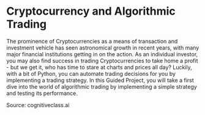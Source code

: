 # Cryptocurrency and Algorithmic Trading

The prominence of Cryptocurrencies as a means of transaction and investment vehicle has seen astronomical growth in recent years, with many major financial institutions getting in on the action. As an individual investor, you may also find success in trading Cryptocurrencies to take home a profit - but we get it, who has time to stare at charts and prices all day? Luckily, with a bit of Python, you can automate trading decisions for you by implementing a trading strategy. In this Guided Project, you will take a first dive into the world of algorithmic trading by implementing a simple strategy and testing its performance.

Source: cognitiveclass.ai